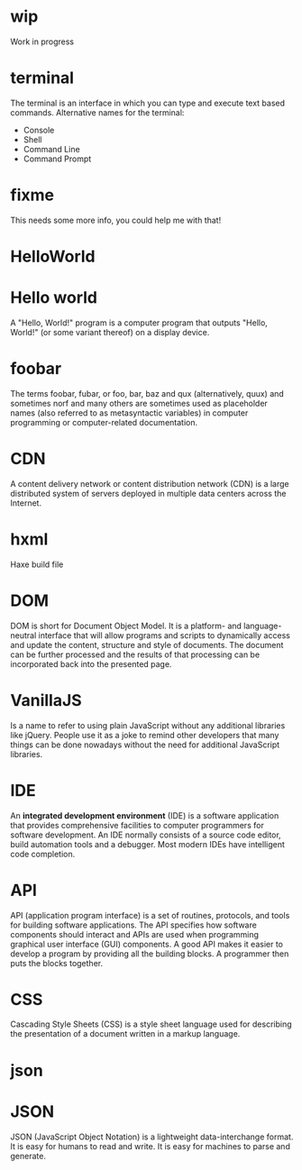 # wip

Work in progress

# terminal

The terminal is an interface in which you can type and execute text based commands.
Alternative names for the terminal:

- Console
- Shell
- Command Line
- Command Prompt

# fixme

This needs some more info, you could help me with that!

# HelloWorld

# Hello world

A "Hello, World!" program is a computer program that outputs "Hello, World!" (or some variant thereof) on a display device.

# foobar

The terms foobar, fubar, or foo, bar, baz and qux (alternatively, quux) and sometimes norf and many others are sometimes used as placeholder names (also referred to as metasyntactic variables) in computer programming or computer-related documentation.

# CDN

A content delivery network or content distribution network (CDN) is a large distributed system of servers deployed in multiple data centers across the Internet.

# hxml

Haxe build file

# DOM

DOM is short for Document Object Model.
It is a platform- and language-neutral interface that will allow programs and scripts to dynamically access and update the content, structure and style of documents. The document can be further processed and the results of that processing can be incorporated back into the presented page.

# VanillaJS

Is a name to refer to using plain JavaScript without any additional libraries like jQuery. People use it as a joke to remind other developers that many things can be done nowadays without the need for additional JavaScript libraries.

# IDE

An **integrated development environment** (IDE) is a software application that provides comprehensive facilities to computer programmers for software development. An IDE normally consists of a source code editor, build automation tools and a debugger. Most modern IDEs have intelligent code completion.

# API

API (application program interface) is a set of routines, protocols, and tools for building software applications. The API specifies how software components should interact and APIs are used when programming graphical user interface (GUI) components. A good API makes it easier to develop a program by providing all the building blocks. A programmer then puts the blocks together.

# CSS

Cascading Style Sheets (CSS) is a style sheet language used for describing the presentation of a document written in a markup language.

# json

# JSON

JSON (JavaScript Object Notation) is a lightweight data-interchange format. It is easy for humans to read and write. It is easy for machines to parse and generate.

